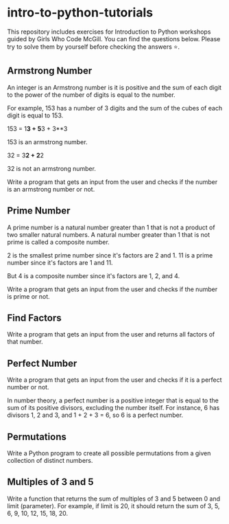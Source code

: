 # intro-to-python-tutorials 

This repository includes exercises for Introduction to Python workshops guided by Girls Who Code McGill. You can find the questions below. Please try to solve them by yourself before checking the answers ⭐️.

## Armstrong Number

An integer is an Armstrong number is it is positive and the sum of each digit to the power of the number of digits is equal to the number.

For example, 153 has a number of 3 digits and the sum of the cubes of each digit is equal to 153.
  
  153 = 1**3 + 5**3 + 3**3  
  
153 is an armstrong number.

  32 = 3**2 + 2**2
  
32 is not an armstrong number.

Write a program that gets an input from the user and checks if the number is an armstrong number or not.


## Prime Number 

A prime number is a natural number greater than 1 that is not a product of two smaller natural numbers. 
A natural number greater than 1 that is not prime is called a composite number.

2 is the smallest prime number since it's factors are 2 and 1.
11 is a prime number since it's factors are 1 and 11.

But 4 is a composite number since it's factors are 1, 2, and 4.

Write a program that gets an input from the user and checks if the number is prime or not.

## Find Factors

Write a program that gets an input from the user and returns all factors of that number.

## Perfect Number

Write a program that gets an input from the user and checks if it is a perfect number or not.

In number theory, a perfect number is a positive integer that is equal to the sum of its positive divisors, excluding the number itself. For instance, 6 has divisors 1, 2 and 3, and 1 + 2 + 3 = 6, so 6 is a perfect number.

## Permutations

Write a Python program to create all possible permutations from a given collection of distinct numbers.

## Multiples of 3 and 5

Write a function that returns the sum of multiples of 3 and 5 between 0 and limit (parameter). For example, if limit is 20, it should return the sum of 3, 5, 6, 9, 10, 12, 15, 18, 20.
